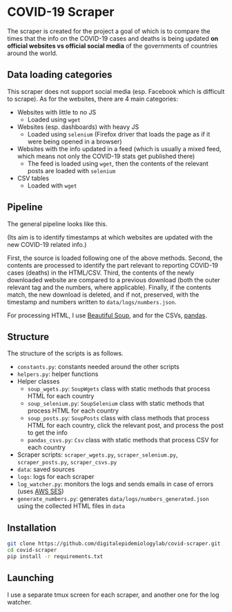 # COVID-19 Scraper

The scraper is created for the project a goal of which is to compare the times that the info on the COVID-19 cases and deaths is being updated **on official websites vs official social media** of the governments of countries around the world.

## Data loading categories

This scraper does not support social media (esp. Facebook which is difficult to scrape). As for the websites, there are 4 main categories:
- Websites with little to no JS
    - Loaded using `wget`
- Websites (esp. dashboards) with heavy JS
    - Loaded using `selenium` (Firefox driver that loads the page as if it were being opened in a browser)
- Websites with the info updated in a feed (which is usually a mixed feed, which means not only the COVID-19 stats get published there)
    - The feed is loaded using `wget`, then the contents of the relevant posts are loaded with `selenium`
- CSV tables
    - Loaded with `wget`

## Pipeline

The general pipeline looks like this.

(Its aim is to identify timestamps at which websites are updated with the new COVID-19 related info.)

First, the source is loaded following one of the above methods. Second, the contents are processed to identify the part relevant to reporting COVID-19 cases (deaths) in the HTML/CSV. Third, the contents of the newly downloaded website are compared to a previous download (both the outer relevant tag and the numbers, where applicable). Finally, if the contents match, the new download is deleted, and if not, preserved, with the timestamp and numbers written to `data/logs/numbers.json`.

For processing HTML, I use [Beautiful Soup](https://www.crummy.com/software/BeautifulSoup/bs4/doc/), and for the CSVs, [pandas](https://pandas.pydata.org).

## Structure

The structure of the scripts is as follows.
- `constants.py`: constants needed around the other scripts
- `helpers.py`: helper functions
- Helper classes
    - `soup_wgets.py`: `SoupWgets` class with static methods that process HTML for each country
    - `soup_selenium.py`: `SoupSelenium` class with static methods that process HTML for each country
    - `soup_posts.py`: `SoupPosts` class with class methods that process HTML for each country, click the relevant post, and process the post to get the info
    - `pandas_csvs.py`: `Csv` class with static methods that process CSV for each country
- Scraper scripts: `scraper_wgets.py`, `scraper_selenium.py`, `scraper_posts.py`, `scraper_csvs.py`
- `data`: saved sources
- `logs`: logs for each scraper
- `log_watcher.py`: monitors the logs and sends emails in case of errors (uses [AWS SES](https://aws.amazon.com/ses/))
- `generate_numbers.py`: generates `data/logs/numbers_generated.json` using the collected HTML files in `data`

## Installation

```bash
git clone https://github.com/digitalepidemiologylab/covid-scraper.git
cd covid-scraper
pip install -r requirements.txt
```

## Launching

I use a separate tmux screen for each scraper, and another one for the log watcher.